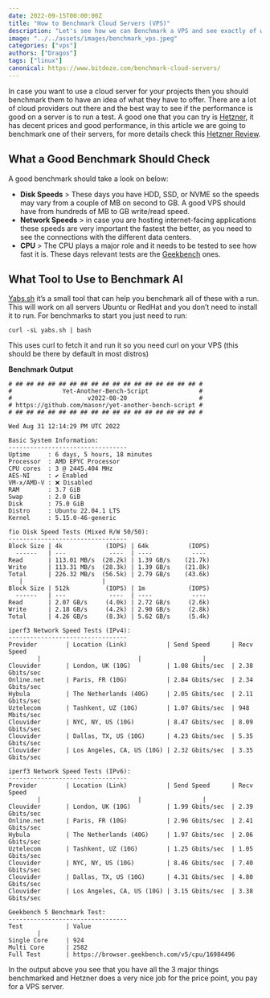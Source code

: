 ```yaml
---
date: 2022-09-15T00:00:00Z
title: "How to Benchmark Cloud Servers (VPS)"
description: "Let's see how we can Benchmark a VPS and see exactly of what is capable off"
image: "../../assets/images/benchmark_vps.jpeg"
categories: ["vps"]
authors: ["Dragos"]
tags: ["linux"]
canonical: https://www.bitdoze.com/benchmark-cloud-servers/
---
```


In case you want to use a cloud server for your projects then you should benchmark them to have an idea of what they have to offer. There are a lot of cloud providers out there and the best way to see if the performance is good on a server is to run a test. A good one that you can try is [Hetzner](https://go.bitdoze.com/hetzner), it has decent prices and good performance, in this article we are going to benchmark one of their servers, for more details check this [Hetzner Review](https://www.wpdoze.com/hetzner-cloud-review/).

## What a Good Benchmark Should Check

A good benchmark should take a look on below:

- **Disk Speeds** > These days you have HDD, SSD, or NVME so the speeds may vary from a couple of MB on second to GB. A good VPS should have from hundreds of MB to GB write/read speed.
- **Network Speeds** > in case you are hosting internet-facing applications these speeds are very important the fastest the better, as you need to see the connections with the different data centers.
- **CPU** > The CPU plays a major role and it needs to be tested to see how fast it is. These days relevant tests are the [Geekbench](https://www.geekbench.com/) ones.

## What Tool to Use to Benchmark Al

[Yabs.sh](https://github.com/masonr/yet-another-bench-script) it’s a small tool that can help you benchmark all of these with a run. This will work on all servers Ubuntu or RedHat and you don’t need to install it to run. For benchmarks to start you just need to run:

    curl -sL yabs.sh | bash

This uses curl to fetch it and run it so you need curl on your VPS (this should be there by default in most distros)

**Benchmark Output**

    # ## ## ## ## ## ## ## ## ## ## ## ## ## ## ## ## ## #
    #              Yet-Another-Bench-Script              #
    #                     v2022-08-20                    #
    # https://github.com/masonr/yet-another-bench-script #
    # ## ## ## ## ## ## ## ## ## ## ## ## ## ## ## ## ## #

    Wed Aug 31 12:14:29 PM UTC 2022

    Basic System Information:
    ---------------------------------
    Uptime     : 6 days, 5 hours, 18 minutes
    Processor  : AMD EPYC Processor
    CPU cores  : 3 @ 2445.404 MHz
    AES-NI     : ✔ Enabled
    VM-x/AMD-V : ❌ Disabled
    RAM        : 3.7 GiB
    Swap       : 2.0 GiB
    Disk       : 75.0 GiB
    Distro     : Ubuntu 22.04.1 LTS
    Kernel     : 5.15.0-46-generic

    fio Disk Speed Tests (Mixed R/W 50/50):
    ---------------------------------
    Block Size | 4k            (IOPS) | 64k           (IOPS)
      ------   | ---            ----  | ----           ----
    Read       | 113.01 MB/s  (28.2k) | 1.39 GB/s    (21.7k)
    Write      | 113.31 MB/s  (28.3k) | 1.39 GB/s    (21.8k)
    Total      | 226.32 MB/s  (56.5k) | 2.79 GB/s    (43.6k)
       |                      |
    Block Size | 512k          (IOPS) | 1m            (IOPS)
      ------   | ---            ----  | ----           ----
    Read       | 2.07 GB/s     (4.0k) | 2.72 GB/s     (2.6k)
    Write      | 2.18 GB/s     (4.2k) | 2.90 GB/s     (2.8k)
    Total      | 4.26 GB/s     (8.3k) | 5.62 GB/s     (5.4k)

    iperf3 Network Speed Tests (IPv4):
    ---------------------------------
    Provider        | Location (Link)           | Send Speed      | Recv Speed
            |                           |                 |
    Clouvider       | London, UK (10G)          | 1.08 Gbits/sec  | 2.38 Gbits/sec
    Online.net      | Paris, FR (10G)           | 2.84 Gbits/sec  | 2.34 Gbits/sec
    Hybula          | The Netherlands (40G)     | 2.05 Gbits/sec  | 2.11 Gbits/sec
    Uztelecom       | Tashkent, UZ (10G)        | 1.07 Gbits/sec  | 948 Mbits/sec
    Clouvider       | NYC, NY, US (10G)         | 8.47 Gbits/sec  | 8.09 Gbits/sec
    Clouvider       | Dallas, TX, US (10G)      | 4.23 Gbits/sec  | 5.35 Gbits/sec
    Clouvider       | Los Angeles, CA, US (10G) | 2.32 Gbits/sec  | 3.35 Gbits/sec

    iperf3 Network Speed Tests (IPv6):
    ---------------------------------
    Provider        | Location (Link)           | Send Speed      | Recv Speed
            |                           |                 |
    Clouvider       | London, UK (10G)          | 1.99 Gbits/sec  | 2.39 Gbits/sec
    Online.net      | Paris, FR (10G)           | 2.96 Gbits/sec  | 2.41 Gbits/sec
    Hybula          | The Netherlands (40G)     | 1.97 Gbits/sec  | 2.06 Gbits/sec
    Uztelecom       | Tashkent, UZ (10G)        | 1.25 Gbits/sec  | 1.05 Gbits/sec
    Clouvider       | NYC, NY, US (10G)         | 8.46 Gbits/sec  | 7.40 Gbits/sec
    Clouvider       | Dallas, TX, US (10G)      | 4.31 Gbits/sec  | 4.80 Gbits/sec
    Clouvider       | Los Angeles, CA, US (10G) | 3.15 Gbits/sec  | 3.38 Gbits/sec

    Geekbench 5 Benchmark Test:
    ---------------------------------
    Test            | Value
            |
    Single Core     | 924
    Multi Core      | 2582
    Full Test       | https://browser.geekbench.com/v5/cpu/16984496

In the output above you see that you have all the 3 major things benchmarked and Hetzner does a very nice job for the price point, you pay for a VPS server.
